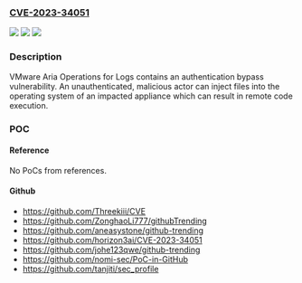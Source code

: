 ### [CVE-2023-34051](https://cve.mitre.org/cgi-bin/cvename.cgi?name=CVE-2023-34051)
![](https://img.shields.io/static/v1?label=Product&message=VMware%20Aria%20Operations%20for%20Logs&color=blue)
![](https://img.shields.io/static/v1?label=Version&message=%3D%20VMware%20Aria%20Operations%20for%20Logs%208.x%2C%20VMware%20Cloud%20Foundation%20(VMware%20Aria%20Operations%20for%20Logs)%205.x%204.x%20%20&color=brighgreen)
![](https://img.shields.io/static/v1?label=Vulnerability&message=Authentication%20Bypass%20Vulnerability&color=brighgreen)

### Description

VMware Aria Operations for Logs contains an authentication bypass vulnerability. An unauthenticated, malicious actor can inject files into the operating system of an impacted appliance which can result in remote code execution.

### POC

#### Reference
No PoCs from references.

#### Github
- https://github.com/Threekiii/CVE
- https://github.com/ZonghaoLi777/githubTrending
- https://github.com/aneasystone/github-trending
- https://github.com/horizon3ai/CVE-2023-34051
- https://github.com/johe123qwe/github-trending
- https://github.com/nomi-sec/PoC-in-GitHub
- https://github.com/tanjiti/sec_profile

